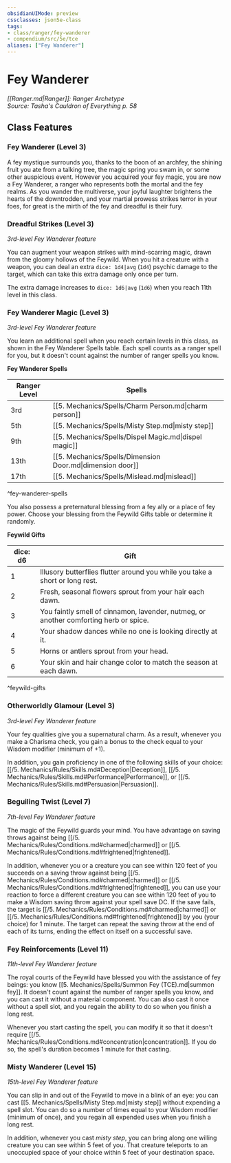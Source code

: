 ```yaml
---
obsidianUIMode: preview
cssclasses: json5e-class
tags:
- class/ranger/fey-wanderer
- compendium/src/5e/tce
aliases: ["Fey Wanderer"]
---
```

# Fey Wanderer
*[[Ranger.md\|Ranger]]: Ranger Archetype*  
*Source: Tasha's Cauldron of Everything p. 58*  


## Class Features

### Fey Wanderer (Level 3)

A fey mystique surrounds you, thanks to the boon of an archfey, the shining fruit you ate from a talking tree, the magic spring you swam in, or some other auspicious event. However you acquired your fey magic, you are now a Fey Wanderer, a ranger who represents both the mortal and the fey realms. As you wander the multiverse, your joyful laughter brightens the hearts of the downtrodden, and your martial prowess strikes terror in your foes, for great is the mirth of the fey and dreadful is their fury.

### Dreadful Strikes (Level 3)

*3rd-level Fey Wanderer feature*

You can augment your weapon strikes with mind-scarring magic, drawn from the gloomy hollows of the Feywild. When you hit a creature with a weapon, you can deal an extra `dice: 1d4|avg` (`1d4`) psychic damage to the target, which can take this extra damage only once per turn.

The extra damage increases to `dice: 1d6|avg` (`1d6`) when you reach 11th level in this class.

### Fey Wanderer Magic (Level 3)

*3rd-level Fey Wanderer feature*

You learn an additional spell when you reach certain levels in this class, as shown in the Fey Wanderer Spells table. Each spell counts as a ranger spell for you, but it doesn't count against the number of ranger spells you know.

**Fey Wanderer Spells**

| Ranger Level | Spells |
|--------------|--------|
| 3rd | [[5. Mechanics/Spells/Charm Person.md\|charm person]] |
| 5th | [[5. Mechanics/Spells/Misty Step.md\|misty step]] |
| 9th | [[5. Mechanics/Spells/Dispel Magic.md\|dispel magic]] |
| 13th | [[5. Mechanics/Spells/Dimension Door.md\|dimension door]] |
| 17th | [[5. Mechanics/Spells/Mislead.md\|mislead]] |
^fey-wanderer-spells

You also possess a preternatural blessing from a fey ally or a place of fey power. Choose your blessing from the Feywild Gifts table or determine it randomly.

**Feywild Gifts**

| dice: d6 | Gift |
|----------|------|
| 1 | Illusory butterflies flutter around you while you take a short or long rest. |
| 2 | Fresh, seasonal flowers sprout from your hair each dawn. |
| 3 | You faintly smell of cinnamon, lavender, nutmeg, or another comforting herb or spice. |
| 4 | Your shadow dances while no one is looking directly at it. |
| 5 | Horns or antlers sprout from your head. |
| 6 | Your skin and hair change color to match the season at each dawn. |
^feywild-gifts

### Otherworldly Glamour (Level 3)

*3rd-level Fey Wanderer feature*

Your fey qualities give you a supernatural charm. As a result, whenever you make a Charisma check, you gain a bonus to the check equal to your Wisdom modifier (minimum of +1).

In addition, you gain proficiency in one of the following skills of your choice: [[/5. Mechanics/Rules/Skills.md#Deception\|Deception]], [[/5. Mechanics/Rules/Skills.md#Performance\|Performance]], or [[/5. Mechanics/Rules/Skills.md#Persuasion\|Persuasion]].

### Beguiling Twist (Level 7)

*7th-level Fey Wanderer feature*

The magic of the Feywild guards your mind. You have advantage on saving throws against being [[/5. Mechanics/Rules/Conditions.md#charmed\|charmed]] or [[/5. Mechanics/Rules/Conditions.md#frightened\|frightened]].

In addition, whenever you or a creature you can see within 120 feet of you succeeds on a saving throw against being [[/5. Mechanics/Rules/Conditions.md#charmed\|charmed]] or [[/5. Mechanics/Rules/Conditions.md#frightened\|frightened]], you can use your reaction to force a different creature you can see within 120 feet of you to make a Wisdom saving throw against your spell save DC. If the save fails, the target is [[/5. Mechanics/Rules/Conditions.md#charmed\|charmed]] or [[/5. Mechanics/Rules/Conditions.md#frightened\|frightened]] by you (your choice) for 1 minute. The target can repeat the saving throw at the end of each of its turns, ending the effect on itself on a successful save.

### Fey Reinforcements (Level 11)

*11th-level Fey Wanderer feature*

The royal courts of the Feywild have blessed you with the assistance of fey beings: you know [[5. Mechanics/Spells/Summon Fey (TCE).md\|summon fey]]. It doesn't count against the number of ranger spells you know, and you can cast it without a material component. You can also cast it once without a spell slot, and you regain the ability to do so when you finish a long rest.

Whenever you start casting the spell, you can modify it so that it doesn't require [[/5. Mechanics/Rules/Conditions.md#concentration\|concentration]]. If you do so, the spell's duration becomes 1 minute for that casting.

### Misty Wanderer (Level 15)

*15th-level Fey Wanderer feature*

You can slip in and out of the Feywild to move in a blink of an eye: you can cast [[5. Mechanics/Spells/Misty Step.md\|misty step]] without expending a spell slot. You can do so a number of times equal to your Wisdom modifier (minimum of once), and you regain all expended uses when you finish a long rest.

In addition, whenever you cast *misty step*, you can bring along one willing creature you can see within 5 feet of you. That creature teleports to an unoccupied space of your choice within 5 feet of your destination space.